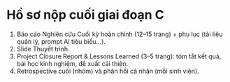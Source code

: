 # Hồ sơ nộp cuối giai đoạn C

1. Báo cáo Nghiên cứu Cuối kỳ hoàn chỉnh (12–15 trang) + phụ lục (tài liệu quản lý, prompt AI tiêu biểu…).
2. Slide Thuyết trình.
3. Project Closure Report & Lessons Learned (3–5 trang): tóm tắt kết quả, bài học kinh nghiệm, đề xuất cải thiện.
4. Retrospective cuối (nhóm) và phản hồi cá nhân (mỗi sinh viên).
